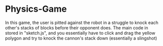 # Physics-Game


In this game, the user is pitted against the robot in a struggle to knock each other's stacks of blocks before their opponent does.
The main code in stored in "sketch.js", and you essentially have to click and drag the yellow polygon and try to knock the cannon's stack down (essentially a slingshot)
